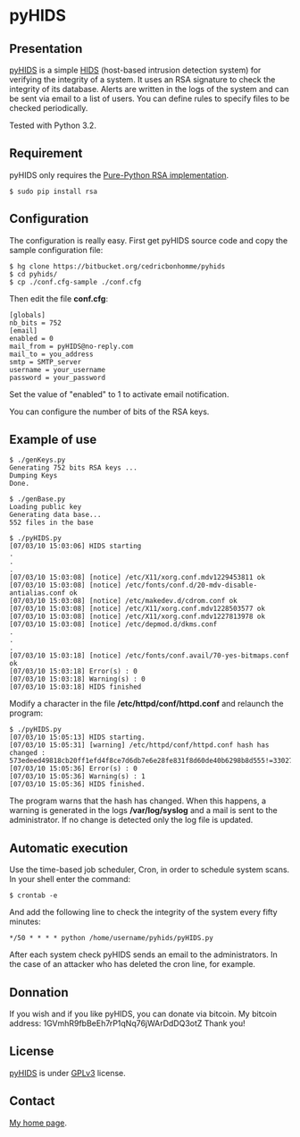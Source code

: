 pyHIDS
======

Presentation
------------
[pyHIDS](https://bitbucket.org/cedricbonhomme/pyhids) is a simple
[HIDS](http://en.wikipedia.org/wiki/Host-based_intrusion_detection_system)
(host-based intrusion detection system) for verifying the integrity of a system.
It uses an RSA signature to check the integrity of its database.
Alerts are written in the logs of the system and can be sent via email
to a list of users. You can define rules to specify files to be checked periodically.

Tested with Python 3.2.


Requirement
-----------

pyHIDS only requires the [Pure-Python RSA implementation](http://pypi.python.org/pypi/rsa).

    $ sudo pip install rsa

Configuration
-------------
The configuration is really easy. First get pyHIDS source code and copy the sample configuration file:

    $ hg clone https://bitbucket.org/cedricbonhomme/pyhids
    $ cd pyhids/
    $ cp ./conf.cfg-sample ./conf.cfg

Then edit the file **conf.cfg**:

    [globals]
    nb_bits = 752
    [email]
    enabled = 0
    mail_from = pyHIDS@no-reply.com
    mail_to = you_address
    smtp = SMTP_server
    username = your_username
    password = your_password

Set the value of "enabled" to 1 to activate email notification.

You can configure the number of bits of the RSA keys.


Example of use
--------------

    $ ./genKeys.py
    Generating 752 bits RSA keys ...
    Dumping Keys
    Done.

    $ ./genBase.py
    Loading public key
    Generating data base...
    552 files in the base

    $ ./pyHIDS.py
    [07/03/10 15:03:06] HIDS starting
    .
    .
    .
    [07/03/10 15:03:08] [notice] /etc/X11/xorg.conf.mdv1229453811 ok
    [07/03/10 15:03:08] [notice] /etc/fonts/conf.d/20-mdv-disable-antialias.conf ok
    [07/03/10 15:03:08] [notice] /etc/makedev.d/cdrom.conf ok
    [07/03/10 15:03:08] [notice] /etc/X11/xorg.conf.mdv1228503577 ok
    [07/03/10 15:03:08] [notice] /etc/X11/xorg.conf.mdv1227813978 ok
    [07/03/10 15:03:08] [notice] /etc/depmod.d/dkms.conf
    .
    .
    .
    [07/03/10 15:03:18] [notice] /etc/fonts/conf.avail/70-yes-bitmaps.conf ok
    [07/03/10 15:03:18] Error(s) : 0
    [07/03/10 15:03:18] Warning(s) : 0
    [07/03/10 15:03:18] HIDS finished


Modify a character in the file  **/etc/httpd/conf/httpd.conf** and relaunch the program:

    $ ./pyHIDS.py
    [07/03/10 15:05:13] HIDS starting.
    [07/03/10 15:05:31] [warning] /etc/httpd/conf/httpd.conf hash has changed :
    573edeed49818cb20ff1efd4f8ce7d6db7e6e28fe831f8d60de40b6298b8d555!=33027d530eeebc9d5355855016b3543a8bf2000c4986bb0eb8aa8e244a827e8a
    [07/03/10 15:05:36] Error(s) : 0
    [07/03/10 15:05:36] Warning(s) : 1
    [07/03/10 15:05:36] HIDS finished.



The program warns that the hash has changed. When this happens, a warning is generated
in the logs **/var/log/syslog** and a mail is sent to the administrator.
If no change is detected only the log file is updated.

Automatic execution
-------------------
Use the time-based job scheduler, Cron, in order to schedule system scans. In your shell enter the command:

    $ crontab -e

And add the following line to check the integrity of the system every fifty minutes:

    */50 * * * * python /home/username/pyhids/pyHIDS.py

After each system check pyHIDS sends an email to the administrators.
In the case of an attacker who has deleted the cron line, for example.

Donnation
---------
If you wish and if you like pyHIDS, you can donate via bitcoin. My bitcoin address: 1GVmhR9fbBeEh7rP1qNq76jWArDdDQ3otZ
Thank you!


License
-------
[pyHIDS](https://bitbucket.org/cedricbonhomme/pyhids/) is under [GPLv3](http://www.gnu.org/licenses/gpl-3.0.txt) license.


Contact
-------
[My home page](http://cedricbonhomme.org/).
